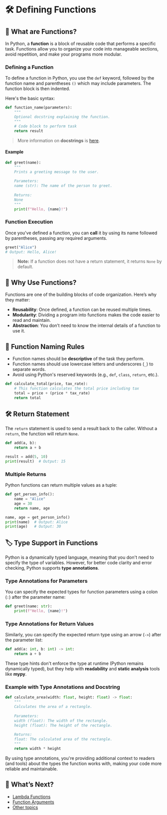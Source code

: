# 🛠 Defining Functions

## 📝 What are Functions?

In Python, a **function** is a block of reusable code that performs a specific task. Functions allow you to organize your code into manageable sections, avoid repetition, and make your programs more modular.

### Defining a Function

To define a function in Python, you use the `def` keyword, followed by the function name and parentheses `()` which may include parameters. The function block is then indented.

Here's the basic syntax:

```python
def function_name(parameters):
    """
    Optional docstring explaining the function.
    """
    # Code block to perform task
    return result
```

> More information on **docstrings** is [here](../additional-topics/docstrings.md).

#### Example

```python
def greet(name):
    """
    Prints a greeting message to the user.
    
    Parameters:
    name (str): The name of the person to greet.
    
    Returns:
    None
    """
    print(f"Hello, {name}!")
```

### Function Execution

Once you've defined a function, you can **call** it by using its name followed by parentheses, passing any required arguments.

```python
greet("Alice")
# Output: Hello, Alice!
```

> **Note:** If a function does not have a return statement, it returns `None` by default.

## 📌 Why Use Functions?

Functions are one of the building blocks of code organization. Here’s why they matter:

- **Reusability**: Once defined, a function can be reused multiple times.
- **Modularity**: Dividing a program into functions makes the code easier to read and maintain.
- **Abstraction**: You don’t need to know the internal details of a function to use it.

## 🚨 Function Naming Rules

- Function names should be **descriptive** of the task they perform.
- Function names should use lowercase letters and underscores (`_`) to separate words.
- Avoid using Python's reserved keywords (e.g., `def`, `class`, `return`, etc.).

```python
def calculate_total(price, tax_rate):
    # This function calculates the total price including tax
    total = price + (price * tax_rate)
    return total
```

## 🛠 Return Statement

The `return` statement is used to send a result back to the caller. Without a `return`, the function will return `None`.

```python
def add(a, b):
    return a + b

result = add(5, 10)
print(result)  # Output: 15
```

### Multiple Returns

Python functions can return multiple values as a tuple:

```python
def get_person_info():
    name = "Alice"
    age = 30
    return name, age

name, age = get_person_info()
print(name)  # Output: Alice
print(age)   # Output: 30
```

## 🏷️ Type Support in Functions

Python is a dynamically typed language, meaning that you don't need to specify the type of variables. However, for better code clarity and error checking, Python supports **type annotations**.

### Type Annotations for Parameters

You can specify the expected types for function parameters using a colon (`:`) after the parameter name:

```python
def greet(name: str):
    print(f"Hello, {name}!")
```

### Type Annotations for Return Values

Similarly, you can specify the expected return type using an arrow (`->`) after the parameter list:

```python
def add(a: int, b: int) -> int:
    return a + b
```

These type hints don't enforce the type at runtime (Python remains dynamically typed), but they help with **readability** and **static analysis** tools like **mypy**.

### Example with Type Annotations and Docstring

```python
def calculate_area(width: float, height: float) -> float:
    """
    Calculates the area of a rectangle.
    
    Parameters:
    width (float): The width of the rectangle.
    height (float): The height of the rectangle.
    
    Returns:
    float: The calculated area of the rectangle.
    """
    return width * height
```

By using type annotations, you're providing additional context to readers (and tools) about the types the function works with, making your code more reliable and maintainable.

## 👀 What’s Next?

- [Lambda Functions](./lambda-functions.md)
- [Function Arguments](./function-arguments.md)
- [Other topics](../README.mdd)
